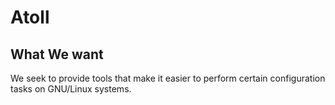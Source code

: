 # Atoll
## What We want
We seek to provide tools that make it easier to perform certain configuration tasks on GNU/Linux systems.
